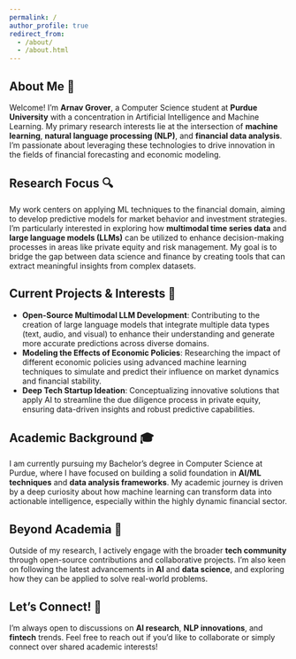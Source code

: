 ```yaml
---
permalink: /
author_profile: true
redirect_from: 
  - /about/
  - /about.html
---
```


## About Me 👋

Welcome! I’m **Arnav Grover**, a Computer Science student at **Purdue University** with a concentration in Artificial Intelligence and Machine Learning. My primary research interests lie at the intersection of **machine learning**, **natural language processing (NLP)**, and **financial data analysis**. I’m passionate about leveraging these technologies to drive innovation in the fields of financial forecasting and economic modeling.

## Research Focus 🔍

My work centers on applying ML techniques to the financial domain, aiming to develop predictive models for market behavior and investment strategies. I’m particularly interested in exploring how **multimodal time series data** and **large language models (LLMs)** can be utilized to enhance decision-making processes in areas like private equity and risk management. My goal is to bridge the gap between data science and finance by creating tools that can extract meaningful insights from complex datasets.

## Current Projects & Interests 🚀

- **Open-Source Multimodal LLM Development**: Contributing to the creation of large language models that integrate multiple data types (text, audio, and visual) to enhance their understanding and generate more accurate predictions across diverse domains.
- **Modeling the Effects of Economic Policies**: Researching the impact of different economic policies using advanced machine learning techniques to simulate and predict their influence on market dynamics and financial stability.
- **Deep Tech Startup Ideation**: Conceptualizing innovative solutions that apply AI to streamline the due diligence process in private equity, ensuring data-driven insights and robust predictive capabilities.

## Academic Background 🎓

I am currently pursuing my Bachelor’s degree in Computer Science at Purdue, where I have focused on building a solid foundation in **AI/ML techniques** and **data analysis frameworks**. My academic journey is driven by a deep curiosity about how machine learning can transform data into actionable intelligence, especially within the highly dynamic financial sector.

## Beyond Academia 🌱

Outside of my research, I actively engage with the broader **tech community** through open-source contributions and collaborative projects. I’m also keen on following the latest advancements in **AI** and **data science**, and exploring how they can be applied to solve real-world problems.

## Let’s Connect! 🤝

I’m always open to discussions on **AI research**, **NLP innovations**, and **fintech** trends. Feel free to reach out if you’d like to collaborate or simply connect over shared academic interests!
